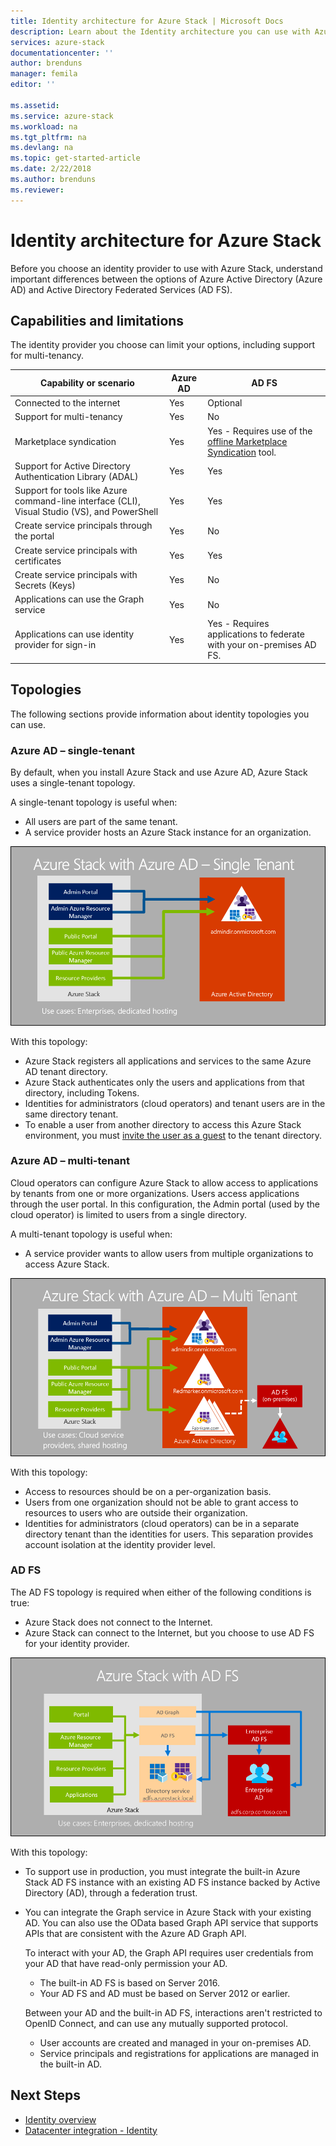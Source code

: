 ```yaml
---
title: Identity architecture for Azure Stack | Microsoft Docs
description: Learn about the Identity architecture you can use with Azure Stack.
services: azure-stack
documentationcenter: ''
author: brenduns
manager: femila
editor: ''

ms.assetid:  
ms.service: azure-stack
ms.workload: na
ms.tgt_pltfrm: na
ms.devlang: na
ms.topic: get-started-article
ms.date: 2/22/2018
ms.author: brenduns
ms.reviewer:
---
```



# Identity architecture for Azure Stack
Before you choose an identity provider to use with Azure Stack, understand important differences between the options of Azure Active Directory (Azure AD) and Active Directory Federated Services (AD FS). 

## Capabilities and limitations 
The identity provider you choose can limit your options, including support for multi-tenancy. 

  

|Capability or scenario        |Azure AD  |AD FS  |
|------------------------------|----------|-------|
|Connected to the internet     |Yes       |Optional|
|Support for multi-tenancy     |Yes       |No      |
|Marketplace syndication       |Yes       |Yes - Requires use of the [offline Marketplace Syndication](azure-stack-download-azure-marketplace-item.md#download-marketplace-items-in-a-disconnected-or-a-partially-connected-scenario-with-limited-internet-connectivity) tool.|
|Support for Active Directory Authentication Library (ADAL) |Yes |Yes|
|Support for tools like Azure command-line interface (CLI), Visual Studio (VS), and PowerShell  |Yes |Yes|
|Create service principals through the portal     |Yes |No|
|Create service principals with certificates      |Yes |Yes|
|Create service principals with Secrets (Keys)    |Yes |No|
|Applications can use the Graph service           |Yes |No|
|Applications can use identity provider for sign-in |Yes |Yes -  Requires applications to federate with your on-premises AD FS. |

## Topologies
The following sections provide information about identity topologies you can use.

### Azure AD – single-tenant 
By default, when you install Azure Stack and use Azure AD, Azure Stack uses a single-tenant topology. 

A single-tenant topology is useful when:
- All users are part of the same tenant.
- A service provider hosts an Azure Stack instance for an organization.  

![Azure Stack topology using a single tenant topology with Azure AD](media/azure-stack-identity-architecture/single-tenant.png)

With this topology:
- Azure Stack registers all applications and services to the same Azure AD tenant directory. 
- Azure Stack authenticates only the users and applications from that directory, including Tokens. 
- Identities for administrators (cloud operators) and tenant users are in the same directory tenant. 
- To enable a user from another directory to access this Azure Stack environment, you must [invite the user as a guest](azure-stack-identity-overview#guest-users.md) to the tenant directory.  

### Azure AD – multi-tenant
Cloud operators can configure Azure Stack to allow access to applications by tenants from one or more organizations. Users access applications through the user portal. In this configuration, the Admin portal (used by the cloud operator) is limited to users from a single directory. 

A multi-tenant topology is useful when:
- A service provider wants to allow users from multiple organizations to access Azure Stack.

![Azure Stack topology using a multi-tenant topology with Azure AD](media/azure-stack-identity-architecture/multi-tenant.png)

With this topology:
- Access to resources should be on a per-organization basis. 
- Users from one organization should not be able to grant access to resources to users who are outside their organization.  
- Identities for administrators (cloud operators) can be in a separate directory tenant than the identities for users. This separation provides account isolation at the identity provider level. 
 
### AD FS  
The AD FS topology is required when either of the following conditions is true:
- Azure Stack does not connect to the Internet.
- Azure Stack can connect to the Internet, but you choose to use AD FS for your identity provider.
  
![Azure Stack topology using AD FS](media/azure-stack-identity-architecture/adfs.png)

With this topology:
- To support use in production, you must integrate the built-in Azure Stack AD FS instance with an existing AD FS instance backed by Active Directory (AD), through a federation trust. 
- You can integrate the Graph service in Azure Stack with your existing AD.  You can also use the OData based Graph API service that supports APIs that are consistent with the Azure AD Graph API.  

  To interact with your AD, the Graph API requires user credentials from your AD that have read-only permission your AD. 
  - The built-in AD FS is based on Server 2016. 
  - Your AD FS and AD must be based on Server 2012 or earlier. 
  
  Between your AD and the built-in AD FS, interactions aren't restricted to OpenID Connect, and can use any mutually supported protocol.  
  - User accounts are created and managed in your on-premises AD.
  - Service principals and registrations for applications are managed in the built-in AD.



## Next Steps
- [Identity overview](azure-stack-identity-overview.md)   
- [Datacenter integration - Identity](azure-stack-integrate-identity.md)